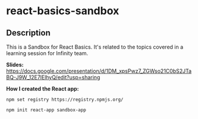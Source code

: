 # react-basics-sandbox

## Description
This is a Sandbox for React Basics. 
It's related to the topics covered in a learning session for Infinity team.

**Slides:** https://docs.google.com/presentation/d/1DM_xpsPwz7_ZGWso21C0bS2JTaBQ-J9W_12E7lElhyQ/edit?usp=sharing

**How I created the React app:**

``npm set registry https://registry.npmjs.org/``

``npm init react-app sandbox-app``